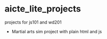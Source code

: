 # aicte_lite_projects

projects for js101 and wd201

- Martial arts sim project with plain html and js
